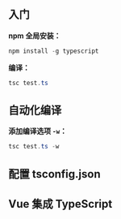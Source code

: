 ## 入门

**npm 全局安装：**

```powershell
npm install -g typescript
```

**编译：**

```powershell
tsc test.ts
```


## 自动化编译

**添加编译选项 `-w`：**

```powershell
tsc test.ts -w
```


## 配置 tsconfig.json




## Vue 集成 TypeScript


